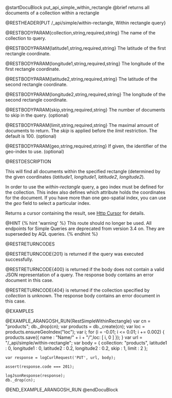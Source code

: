 
@startDocuBlock put_api_simple_within_rectangle
@brief returns all documents of a collection within a rectangle

@RESTHEADER{PUT /_api/simple/within-rectangle, Within rectangle query}

@RESTBODYPARAM{collection,string,required,string}
The name of the collection to query.

@RESTBODYPARAM{latitude1,string,required,string}
The latitude of the first rectangle coordinate.

@RESTBODYPARAM{longitude1,string,required,string}
The longitude of the first rectangle coordinate.

@RESTBODYPARAM{latitude2,string,required,string}
The latitude of the second rectangle coordinate.

@RESTBODYPARAM{longitude2,string,required,string}
The longitude of the second rectangle coordinate.

@RESTBODYPARAM{skip,string,required,string}
The number of documents to skip in the query. (optional)

@RESTBODYPARAM{limit,string,required,string}
The maximal amount of documents to return. The *skip* is
applied before the *limit* restriction. The default is 100. (optional)

@RESTBODYPARAM{geo,string,required,string}
If given, the identifier of the geo-index to use. (optional)

@RESTDESCRIPTION

This will find all documents within the specified rectangle (determined by
the given coordinates (*latitude1*, *longitude1*, *latitude2*, *longitude2*). 

In order to use the *within-rectangle* query, a geo index must be defined for
the collection. This index also defines which attribute holds the
coordinates for the document.  If you have more than one geo-spatial index,
you can use the *geo* field to select a particular index.

Returns a cursor containing the result, see [Http Cursor](../AqlQueryCursor/README.md) for details.

@HINT
{% hint 'warning' %}
This route should no longer be used.
All endpoints for Simple Queries are deprecated from version 3.4 on.
They are superseded by AQL queries.
{% endhint %}

@RESTRETURNCODES

@RESTRETURNCODE{201}
is returned if the query was executed successfully.

@RESTRETURNCODE{400}
is returned if the body does not contain a valid JSON representation of a
query. The response body contains an error document in this case.

@RESTRETURNCODE{404}
is returned if the collection specified by *collection* is unknown.  The
response body contains an error document in this case.

@EXAMPLES

@EXAMPLE_ARANGOSH_RUN{RestSimpleWithinRectangle}
    var cn = "products";
    db._drop(cn);
    var products = db._create(cn);
    var loc = products.ensureGeoIndex("loc");
    var i;
    for (i = -0.01;  i <= 0.01;  i += 0.002) {
      products.save({ name : "Name/" + i + "/",loc: [ i, 0 ] });
    }
    var url = "/_api/simple/within-rectangle";
    var body = {
      collection: "products", 
      latitude1 : 0,
      longitude1 : 0,
      latitude2 : 0.2,
      longitude2 : 0.2,
      skip : 1,
      limit : 2
    };

    var response = logCurlRequest('PUT', url, body);

    assert(response.code === 201);

    logJsonResponse(response);
    db._drop(cn);
@END_EXAMPLE_ARANGOSH_RUN
@endDocuBlock

